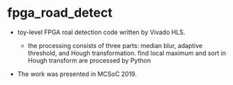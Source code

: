 # fpga_road_detect

- toy-level FPGA roal detection code written by Vivado HLS.
	- the processing consists of three parts: median blur, adaptive threshold, and Hough transformation. find local maximum and sort in Hough transform are processed by Python

- The work was presented in MCSoC 2019.